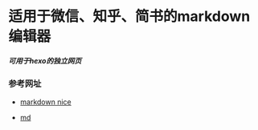 # 适用于微信、知乎、简书的markdown编辑器

##### 可用于hexo的独立网页

### 参考网址

- [markdown nice](https://github.com/mdnice/markdown-nice)

- [md](https://github.com/doocs/md)
